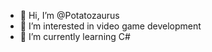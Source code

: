 - 👋 Hi, I’m @Potatozaurus
- 👀 I’m interested in video game development
- 🌱 I’m currently learning C#


<!---
Potatozaurus/Potatozaurus is a ✨ special ✨ repository because its `README.md` (this file) appears on your GitHub profile.
You can click the Preview link to take a look at your changes.
--->
